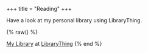 +++
title = "Reading"
+++

Have a look at my personal library using LibraryThing.

{% raw() %}
<div id="w5c391d23d61cdeb5dce7204ad839286e"></div><script type="text/javascript" charset="UTF-8" src="https://www.librarything.com/widget_get.php?userid=mos3abof&theID=w5c391d23d61cdeb5dce7204ad839286e"></script><noscript><a href="https://www.librarything.com/profile/mos3abof">My Library</a> at <a href="https://www.librarything.com">LibraryThing</a></noscript>
{% end %}
